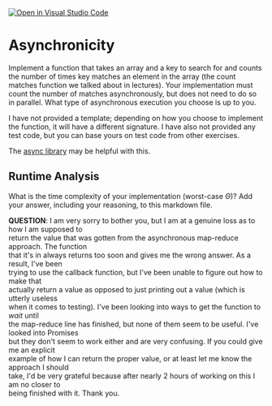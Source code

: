[![Open in Visual Studio Code](https://classroom.github.com/assets/open-in-vscode-718a45dd9cf7e7f842a935f5ebbe5719a5e09af4491e668f4dbf3b35d5cca122.svg)](https://classroom.github.com/online_ide?assignment_repo_id=12905372&assignment_repo_type=AssignmentRepo)
# Asynchronicity

Implement a function that takes an array and a key to search for and counts the
number of times key matches an element in the array (the count matches function
we talked about in lectures). Your implementation must count the number of
matches asynchronously, but does not need to do so in parallel. What type of
asynchronous execution you choose is up to you.

I have not provided a template; depending on how you choose to implement the
function, it will have a different signature. I have also not provided any test
code, but you can base yours on test code from other exercises.

The [async library](https://caolan.github.io/async/v3/) may be helpful with
this.

## Runtime Analysis

What is the time complexity of your implementation (worst-case $\Theta$)? Add
your answer, including your reasoning, to this markdown file.  


**QUESTION**:
I am very sorry to bother you, but I am at a genuine loss as to how I am supposed to  
return the value that was gotten from the asynchronous map-reduce approach. The function  
that it's in always returns too soon and gives me the wrong answer. As a result, I've been  
trying to use the callback function, but I've been unable to figure out how to make that  
actually return a value as opposed to just printing out a value (which is utterly useless  
when it comes to testing). I've been looking into ways to get the function to *wait* until  
the map-reduce line has finished, but none of them seem to be useful. I've looked into Promises  
but they don't seem to work either and are very confusing. If you could give me an explicit  
example of how I can return the proper value, or at least let me know the approach I should  
take, I'd be very grateful because after nearly 2 hours of working on this I am no closer to  
being finished with it. Thank you.
